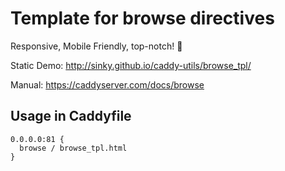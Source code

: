 # Template for browse directives
Responsive, Mobile Friendly, top-notch! :rocket:

Static Demo: http://sinky.github.io/caddy-utils/browse_tpl/

Manual: https://caddyserver.com/docs/browse

## Usage in Caddyfile

```
0.0.0.0:81 {
  browse / browse_tpl.html
}
```
